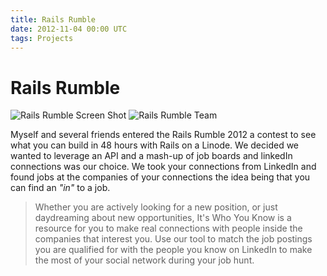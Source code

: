 ```yaml
---
title: Rails Rumble
date: 2012-11-04 00:00 UTC
tags: Projects
---
```


# Rails Rumble

![Rails Rumble Screen Shot](/images/projects/rails_rumble_01.jpg)
![Rails Rumble Team](/images/projects/rails_rumble_02.jpg)

Myself and several friends entered the Rails Rumble 2012 a contest to see what you can build in 48 hours with Rails on a Linode. We decided we wanted to leverage an API and a mash-up of job boards and linkedIn connections was our choice. We took your connections from LinkedIn and found jobs at the companies of your connections the idea being that you can find an _"in"_ to a job.

> Whether you are actively looking for a new position, or just daydreaming about new opportunities, It's Who You Know is a resource for you to make real connections with people inside the companies that interest you. Use our tool to match the job postings you are qualified for with the people you know on LinkedIn to make the most of your social network during your job hunt.